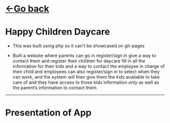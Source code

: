 # [<-Go back](https://fj99.github.io/My-Projects/)
# Happy Children Daycare
- This was built using php so it can't be showcased on git-pages

- Built a website where parents can go in register/sign in give a way to contact them and register their children for daycare fill in all the information for their kids and a way to contact the employee in charge of their child and employees can also register/sign in to select when they can work, and the system will then give them the kids available to take care of and they have access to those kids information only as well as the parent’s information to contact them.
---
# Presentation of App

## 